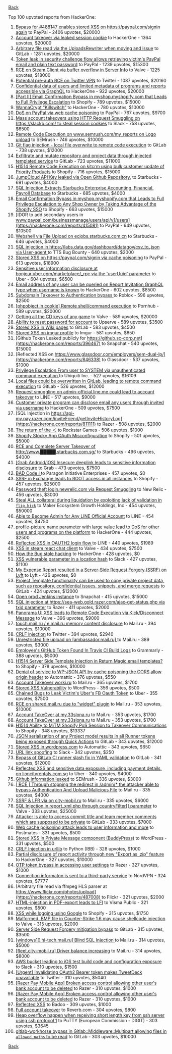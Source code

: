 [Back](../README.md)

Top 100 upvoted reports from HackerOne:

1. [Bypass for #488147 enables stored XSS on https://paypal.com/signin again](https://hackerone.com/reports/510152) to PayPal - 2406 upvotes, $20000
2. [Account takeover via leaked session cookie](https://hackerone.com/reports/745324) to HackerOne - 1364 upvotes, $20000
3. [Arbitrary file read via the UploadsRewriter when moving and issue](https://hackerone.com/reports/827052) to GitLab - 1281 upvotes, $20000
4. [Token leak in security challenge flow allows retrieving victim's PayPal email and plain text password](https://hackerone.com/reports/739737) to PayPal - 1239 upvotes, $15300
5. [RCE on Steam Client via buffer overflow in Server Info](https://hackerone.com/reports/470520) to Valve - 1225 upvotes, $18000
6. [Potential pre-auth RCE on Twitter VPN](https://hackerone.com/reports/591295) to Twitter - 1087 upvotes, $20160
7. [Confidential data of users and limited metadata of programs and reports accessible via GraphQL](https://hackerone.com/reports/489146) to HackerOne - 922 upvotes, $20000
8. [[Part II] Email Confirmation Bypass in myshop.myshopify.com that Leads to Full Privilege Escalation](https://hackerone.com/reports/796808) to Shopify - 789 upvotes, $15000
9. [WannaCrypt “Killswitch”](https://hackerone.com/reports/228648) to HackerOne - 780 upvotes, $10000
10. [DoS on PayPal via web cache poisoning](https://hackerone.com/reports/622122) to PayPal - 767 upvotes, $9700
11. [Mass account takeovers using HTTP Request Smuggling on https://slackb.com/ to steal session cookies](https://hackerone.com/reports/737140) to Slack - 758 upvotes, $6500
12. [Remote Code Execution on www.semrush.com/my_reports on Logo upload](https://hackerone.com/reports/403417) to SEMrush - 746 upvotes, $10000
13. [Git flag injection - local file overwrite to remote code execution](https://hackerone.com/reports/658013) to GitLab - 738 upvotes, $12000
14. [Exfiltrate and mutate repository and project data through injected templated service](https://hackerone.com/reports/446585) to GitLab - 723 upvotes, $11000
15. [H1514 Remote Code Execution on kitcrm using bulk customer update of Priority Products](https://hackerone.com/reports/422944) to Shopify - 716 upvotes, $15000
16. [JumpCloud API Key leaked via Open Github Repository.](https://hackerone.com/reports/716292) to Starbucks - 691 upvotes, $4000
17. [SQL Injection Extracts Starbucks Enterprise Accounting, Financial, Payroll Database](https://hackerone.com/reports/531051) to Starbucks - 685 upvotes, $4000
18. [Email Confirmation Bypass in myshop.myshopify.com that Leads to Full Privilege Escalation to Any Shop Owner by Taking Advantage of the Shopify SSO](https://hackerone.com/reports/791775) to Shopify - 663 upvotes, $15000
19. [IDOR to add secondary users in www.paypal.com/businessmanage/users/api/v1/users](https://hackerone.com/reports/415081) to PayPal - 649 upvotes, $10500
20. [Webshell via File Upload on ecjobs.starbucks.com.cn](https://hackerone.com/reports/506646) to Starbucks - 646 upvotes, $4000
21. [SQL injection in https://labs.data.gov/dashboard/datagov/csv_to_json via User-agent ](https://hackerone.com/reports/297478) to TTS Bug Bounty - 640 upvotes, $2000
22. [Stored XSS on https://paypal.com/signin via cache poisoning](https://hackerone.com/reports/488147) to PayPal - 613 upvotes, $18900
23. [Sensitive user information disclosure at bonjour.uber.com/marketplace/_rpc via the 'userUuid' parameter](https://hackerone.com/reports/542340) to Uber - 604 upvotes, $6500
24. [Email address of any user can be queried on Report Invitation GraphQL type when username is known](https://hackerone.com/reports/792927) to HackerOne - 602 upvotes, $8500
25. [Subdomain Takeover to Authentication bypass ](https://hackerone.com/reports/335330) to Roblox - 596 upvotes, $2500
26. [[phpobject in cookie] Remote shell/command execution](https://hackerone.com/reports/141956) to Pornhub - 589 upvotes, $20000
27. [Getting all the CD keys of any game](https://hackerone.com/reports/391217) to Valve - 589 upvotes, $20000
28. [Ability to reset password for account](https://hackerone.com/reports/322985) to Upserve  - 589 upvotes, $3500
29. [Stored XSS in Wiki pages](https://hackerone.com/reports/526325) to GitLab - 583 upvotes, $4500
30. [Stored XSS on imgur profile](https://hackerone.com/reports/484434) to Imgur - 581 upvotes, $650
31. [Github Token Leaked publicly for https://github.sc-corp.net](https://hackerone.com/reports/396467) to Snapchat - 540 upvotes, $15000
32. [Reflected XSS on https://www.glassdoor.com/employers/sem-dual-lp/](https://hackerone.com/reports/846338) to Glassdoor - 537 upvotes, $1000
33. [Privilege Escalation From user to SYSTEM via unauthenticated command execution ](https://hackerone.com/reports/544928) to Ubiquiti Inc. - 527 upvotes, $16109
34. [Local files could be overwritten in GitLab, leading to remote command execution](https://hackerone.com/reports/587854) to GitLab - 526 upvotes, $12000
35. [Request smuggling on admin-official.line.me could lead to account takeover](https://hackerone.com/reports/740037) to LINE - 517 upvotes, $9000
36. [Customer private program can disclose email any users through invited via username](https://hackerone.com/reports/807448) to HackerOne - 509 upvotes, $7500
37. [SQL Injection in https://api-my.pay.razer.com/inviteFriend/getInviteHistoryLog](https://hackerone.com/reports/811111) to Razer - 508 upvotes, $2000
38. [The return of the ＜](https://hackerone.com/reports/639684) to Rockstar Games - 506 upvotes, $1000
39. [Shopify Stocky App OAuth Misconfiguration](https://hackerone.com/reports/740989) to Shopify - 501 upvotes, $5000
40. [RCE and Complete Server Takeover of http://www.█████.starbucks.com.sg/](https://hackerone.com/reports/502758) to Starbucks - 496 upvotes, $4000
41. [[Grab Android/iOS] Insecure deeplink leads to sensitive information disclosure](https://hackerone.com/reports/401793) to Grab - 473 upvotes, $7500
42. [BAD Code ! ](https://hackerone.com/reports/180074) to Paragon Initiative Enterprises - 457 upvotes, $0
43. [SSRF in Exchange leads to ROOT access in all instances](https://hackerone.com/reports/341876) to Shopify - 457 upvotes, $25000
44. [Password theft login.newrelic.com via Request Smuggling](https://hackerone.com/reports/498052) to New Relic - 456 upvotes, $3000
45. [Steal ALL collateral during liquidation by exploiting lack of validation in `flip.kick`](https://hackerone.com/reports/684092) to Maker Ecosystem Growth Holdings, Inc - 454 upvotes, $50000
46. [Able to Become Admin for Any LINE Official Account](https://hackerone.com/reports/698579) to LINE - 454 upvotes, $4750
47. [profile-picture name parameter with large value lead to DoS for other users and programs on the platform](https://hackerone.com/reports/764434) to HackerOne - 444 upvotes, $2500
48. [Reflected XSS in OAUTH2 login flow ](https://hackerone.com/reports/697099) to LINE - 440 upvotes, $1989
49. [XSS in steam react chat client](https://hackerone.com/reports/409850) to Valve - 434 upvotes, $7500
50. [How the Bug stole hacking](https://hackerone.com/reports/762510) to HackerOne - 428 upvotes, $0
51. [XSS vulnerable parameter in a location hash](https://hackerone.com/reports/146336) to Slack - 427 upvotes, $1100
52. [My Expense Report resulted in a Server-Side Request Forgery (SSRF) on Lyft](https://hackerone.com/reports/885975) to Lyft - 426 upvotes, $0
53. [Project Template functionality can be used to copy private project data, such as repository, confidential issues, snippets, and merge requests](https://hackerone.com/reports/689314) to GitLab - 424 upvotes, $12000
54. [Open prod Jenkins instance](https://hackerone.com/reports/231460) to Snapchat - 415 upvotes, $15000
55. [SQL injection at https://sea-web.gold.razer.com/ajax-get-status.php via txid parameter](https://hackerone.com/reports/819738) to Razer - 411 upvotes, $2000
56. [Panorama UI XSS leads to Remote Code Execution via Kick/Disconnect Message](https://hackerone.com/reports/631956) to Valve - 396 upvotes, $9000
57. [touch.mail.ru / e.mail.ru memory content disclosure](https://hackerone.com/reports/513236) to Mail.ru - 394 upvotes, $10000
58. [CRLF injection](https://hackerone.com/reports/446271) to Twitter - 394 upvotes, $2940
59. [Unrestricted file upload on [ambassador.mail.ru] ](https://hackerone.com/reports/854032) to Mail.ru - 389 upvotes, $3000
60. [Employee's GitHub Token Found In Travis CI Build Logs](https://hackerone.com/reports/496937) to Grammarly - 388 upvotes, $5000
61. [H1514 Server Side Template Injection in Return Magic email templates?](https://hackerone.com/reports/423541) to Shopify - 378 upvotes, $10000
62. [Denial of service to WP-JSON API by cache poisoning the CORS allow origin header](https://hackerone.com/reports/591302) to Automattic - 376 upvotes, $550
63. [Account Takeover worki.ru](https://hackerone.com/reports/744662) to Mail.ru - 365 upvotes, $1700
64. [Stored XSS Vulnerability](https://hackerone.com/reports/643908) to WordPress - 356 upvotes, $500
65. [Chained Bugs to Leak Victim's Uber's FB Oauth Token](https://hackerone.com/reports/202781) to Uber - 355 upvotes, $7500
66. [RCE on shared.mail.ru due to "widget" plugin](https://hackerone.com/reports/518637) to Mail.ru - 353 upvotes, $10000
67. [Account TakeOver at my.33slona.ru](https://hackerone.com/reports/773519) to Mail.ru - 353 upvotes, $1700
68. [Account TakeOver at my.33slona.ru](https://hackerone.com/reports/773519) to Mail.ru - 353 upvotes, $1700
69. [H1514 Ability to MiTM Shopify PoS Session to Takeover Communications](https://hackerone.com/reports/423467) to Shopify - 348 upvotes, $13337
70. [JSON serialization of any Project model results in all Runner tokens being exposed through Quick Actions](https://hackerone.com/reports/509924) to GitLab - 343 upvotes, $12000
71. [Stored XSS in wordpress.com](https://hackerone.com/reports/733248) to Automattic - 343 upvotes, $650
72. [URL link spoofing](https://hackerone.com/reports/481472) to Slack - 342 upvotes, $250
73. [Bypass of GitLab CI runner slash fix in YAML validation](https://hackerone.com/reports/409395) to GitLab - 341 upvotes, $12000
74. [Reflected XSS and sensitive data exposure, including payment details, on lioncityrentals.com.sg](https://hackerone.com/reports/340431) to Uber - 340 upvotes, $4000
75. [Github information leaked](https://hackerone.com/reports/676212) to SEMrush - 336 upvotes, $3000
76. [[ RCE ] Through stopping the redirect in /admin/* the attacker able to bypass Authentication And Upload Malicious File](https://hackerone.com/reports/683957) to Mail.ru - 335 upvotes, $4000
77. [SSRF & LFR via on city-mobil.ru](https://hackerone.com/reports/748123) to Mail.ru - 335 upvotes, $6000
78. [SQL Injection in report_xml.php through countryFilter[] parameter](https://hackerone.com/reports/383127) to Valve - 333 upvotes, $25000
79. [Attacker is able to access commit title and team member comments which are supposed to be private](https://hackerone.com/reports/502593) to GitLab - 333 upvotes, $7000
80. [Web cache poisoning attack leads to user information and more](https://hackerone.com/reports/492841) to Postmates - 331 upvotes, $500
81. [Stored XSS in Private Message component (BuddyPress)](https://hackerone.com/reports/487081) to WordPress - 331 upvotes, $500
82. [CRLF Injection in urllib](https://hackerone.com/reports/590020) to Python (IBB) - 328 upvotes, $1000
83. [Partial disclosure of report activity through new "Export as .zip" feature](https://hackerone.com/reports/182358) to HackerOne - 327 upvotes, $10000
84. [OTP token bypass in accessing user settings](https://hackerone.com/reports/699082) to Razer - 327 upvotes, $1000
85. [Connection informaton is sent to a third-party service](https://hackerone.com/reports/752402) to NordVPN - 324 upvotes, $7777
86. [Arbitrary file read via ffmpeg HLS parser at https://www.flickr.com/photos/upload](https://hackerone.com/reports/487008) to Flickr - 321 upvotes, $2000
87. [HTML-injection in PDF-export leads to LFI](https://hackerone.com/reports/809819) to Visma Public - 321 upvotes, $500
88. [XSS while logging using Google](https://hackerone.com/reports/691611) to Shopify - 315 upvotes, $1750
89. [Malformed .BMP file in Counter-Strike 1.6 may cause shellcode injection](https://hackerone.com/reports/397545) to Valve - 315 upvotes, $2000
90. [Server Side Request Forgery mitigation bypass](https://hackerone.com/reports/632101) to GitLab - 315 upvotes, $3500
91. [[windows10.hi-tech.mail.ru]  Blind SQL Injection ](https://hackerone.com/reports/786044) to Mail.ru - 314 upvotes, $5000
92. [[fleet.city-mobil.ru] Driver balance increasing](https://hackerone.com/reports/751347) to Mail.ru - 314 upvotes, $8000
93. [AWS bucket leading to iOS test build code and configuration exposure](https://hackerone.com/reports/404822) to Slack - 310 upvotes, $1500
94. [[Urgent] Invalidating OAuth2 Bearer token makes TweetDeck unavailable](https://hackerone.com/reports/210779) to Twitter - 310 upvotes, $5040
95. [[Razer Pay  Mobile App] Broken access control allowing other user's bank account to be deleted](https://hackerone.com/reports/757095) to Razer - 310 upvotes, $1000
96. [[Razer Pay  Mobile App] Broken access control allowing other user's bank account to be deleted](https://hackerone.com/reports/757095) to Razer - 310 upvotes, $1000
97. [Reflected XSS](https://hackerone.com/reports/739601) to Badoo - 309 upvotes, $1000
98. [Full account takeover](https://hackerone.com/reports/314808) to Reverb.com - 304 upvotes, $800
99. [Heap overflow happen when receiving short length key from ssh server using ssh protocol 1](https://hackerone.com/reports/630462) to PuTTY (European Commission - DIGIT) - 303 upvotes, $3645
100. [gitlab-workhorse bypass in Gitlab::Middleware::Multipart allowing files in `allowed_paths` to be read](https://hackerone.com/reports/850447) to GitLab - 303 upvotes, $10000


[Back](../README.md)